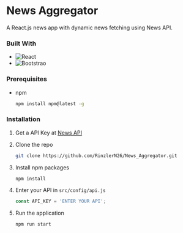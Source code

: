 # News Aggregator

A React.js news app with dynamic news fetching using News API. 

### Built With

* ![React](https://img.shields.io/badge/React-61DAFB?style=for-the-badge&logo=react&logoColor=000000)
* ![Bootstrao](https://img.shields.io/badge/Bootstrap-7952B3?style=for-the-badge&logo=bootstrap&logoColor=000000)

### Prerequisites

* npm
  ```sh
  npm install npm@latest -g
  ```

### Installation

1. Get a API Key at [News API](https://newsapi.org/)
   
2. Clone the repo
   ```sh
   git clone https://github.com/RinzlerN26/News_Aggregator.git
   ```
   
3. Install npm packages
   ```sh
   npm install
   ```
4. Enter your API in `src/config/api.js`
   ```js
   const API_KEY = 'ENTER YOUR API';
   ```
6. Run the application
    ```sh
   npm run start
   ```  





















